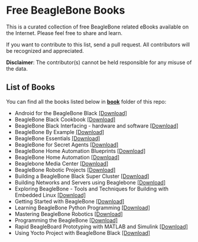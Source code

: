 # Free BeagleBone Books

This is a curated collection of free BeagleBone related eBooks available on the Internet. Please feel free to share and learn.

If you want to contribute to this list, send a pull request. All contributors will be recognized and appreciated.

**Disclaimer**: The contributor(s) cannot be held responsible for any misuse of the data.

## List of Books

You can find all the books listed below in [**book**](/book) folder of this repo:

* Android for the BeagleBone Black [[Download]](/book/Android%20for%20the%20BeagleBone%20Black.pdf)
* BeagleBone Black Cookbook [[Download]](/book/BeagleBone%20Black%20Cookbook.pdf)
* BeagleBone Black Interfacing - hardware and software [[Download]](/book/BeagleBone%20Black%20Interfacing%20-%20hardware%20and%20software.epub)
* BeagleBone By Example [[Download]](/book/BeagleBone%20By%20Example.pdf)
* BeagleBone Essentials [[Download]](/book/BeagleBone%20Essentials.pdf)
* BeagleBone for Secret Agents [[Download]](/book/BeagleBone%20for%20Secret%20Agents.pdf)
* BeagleBone Home Automation Blueprints [[Download]](/book/BeagleBone%20Home%20Automation%20Blueprints.pdf)
* BeagleBone Home Automation [[Download]](/book/BeagleBone%20Home%20Automation.pdf)
* Beaglebone Media Center [[Download]](/book/Beaglebone%20Media%20Center.pdf)
* BeagleBone Robotic Projects [[Download]](/book/BeagleBone%20Robotic%20Projects.pdf)
* Building a BeagleBone Black Super Cluster [[Download]](/book/Building%20a%20BeagleBone%20Black%20Super%20Cluster.pdf)
* Building Networks and Servers using Beaglebone [[Download]](/book/Building%20Networks%20and%20Servers%20using%20Beaglebone.pdf)
* Exploring BeagleBone - Tools and Techniques for Building with Embedded Linux [[Download]](/book/Exploring%20BeagleBone%20-%20Tools%20and%20Techniques%20for%20Building%20with%20Embedded%20Linux.pdf)
* Getting Started with BeagleBone [[Download]](/book/Getting%20Started%20with%20BeagleBone.pdf)
* Learning BeagleBone Python Programming [[Download]](/book/Learning%20BeagleBone%20Python%20Programming.pdf)
* Mastering BeagleBone Robotics [[Download]](/book/Mastering%20BeagleBone%20Robotics.pdf)
* Programming the BeagleBone [[Download]](/book/Programming%20the%20BeagleBone.pdf)
* Rapid BeagleBoard Prototyping with MATLAB and Simulink [[Download]](/book/Rapid%20BeagleBoard%20Prototyping%20with%20MATLAB%20and%20Simulink.pdf)
* Using Yocto Project with BeagleBone Black [[Download]](/book/Using%20Yocto%20Project%20with%20BeagleBone%20Black.pdf)

